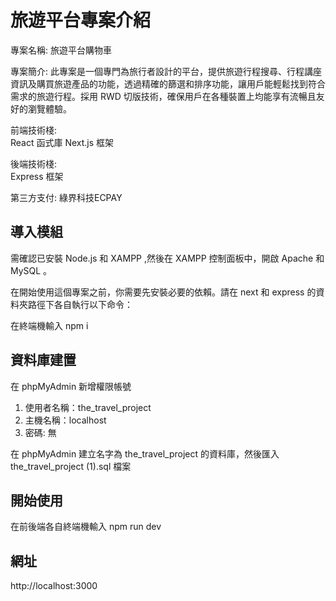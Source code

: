 # 旅遊平台專案介紹
專案名稱: 旅遊平台購物車

專案簡介: 此專案是一個專門為旅行者設計的平台，提供旅遊行程搜尋、行程講座資訊及購買旅遊產品的功能，透過精確的篩選和排序功能，讓用戶能輕鬆找到符合需求的旅遊行程。採用 RWD 切版技術，確保用戶在各種裝置上均能享有流暢且友好的瀏覽體驗。  

前端技術棧:  
React 函式庫 Next.js 框架  
  
後端技術棧:  
Express 框架  

第三方支付: 綠界科技ECPAY  

## 導入模組
需確認已安裝 Node.js 和 XAMPP ,然後在 XAMPP 控制面板中，開啟 Apache 和 MySQL 。 

在開始使用這個專案之前，你需要先安裝必要的依賴。請在 next 和 express 的資料夾路徑下各自執行以下命令：  

在終端機輸入 npm i 

## 資料庫建置
在 phpMyAdmin 新增權限帳號  
1. 使用者名稱：the_travel_project
2. 主機名稱：localhost
3. 密碼: 無

在 phpMyAdmin 建立名字為 the_travel_project 的資料庫，然後匯入 the_travel_project (1).sql 檔案

## 開始使用
在前後端各自終端機輸入 npm run dev

## 網址
http://localhost:3000
